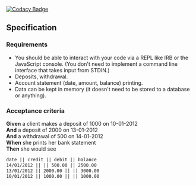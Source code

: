 [![Codacy Badge](https://api.codacy.com/project/badge/Grade/4ad17cb431cf4f36b9a1ba37df5bafb8)](https://www.codacy.com/manual/JDtheGeek/tech-test-bank?utm_source=github.com&amp;utm_medium=referral&amp;utm_content=JDtheGeek/tech-test-bank&amp;utm_campaign=Badge_Grade)
## Specification

### Requirements
*  You should be able to interact with your code via a REPL like IRB or the JavaScript console.  (You don't need to implement a command line interface that takes input from STDIN.)
*  Deposits, withdrawal.
*  Account statement (date, amount, balance) printing.
*  Data can be kept in memory (it doesn't need to be stored to a database or anything).

### Acceptance criteria
**Given** a client makes a deposit of 1000 on 10-01-2012  
**And** a deposit of 2000 on 13-01-2012  
**And** a withdrawal of 500 on 14-01-2012  
**When** she prints her bank statement  
**Then** she would see

``` markdown
date || credit || debit || balance
14/01/2012 || || 500.00 || 2500.00
13/01/2012 || 2000.00 || || 3000.00
10/01/2012 || 1000.00 || || 1000.00
```
